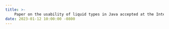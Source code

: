 ```yaml
---
title: >-
    Paper on the usability of liquid types in Java accepted at the International Conference in Software Engineering (ICSE).
date: 2023-01-12 10:00:00 -0800
---
```

